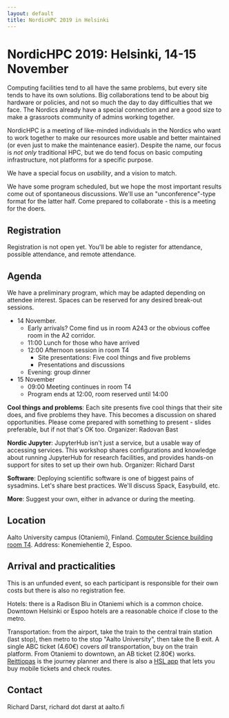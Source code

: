 ```yaml
---
layout: default
title: NordicHPC 2019 in Helsinki
---
```


# NordicHPC 2019: Helsinki, 14-15 November

Computing facilities tend to all have the same problems, but every
site tends to have its own solutions.  Big collaborations tend to be
about big hardware or policies, and not so much the day to day
difficulties that we face.  The Nordics already have a special
connection and are a good size to make a grassroots community of
admins working together.

NordicHPC is a meeting of like-minded individuals in the Nordics who
want to work together to make our resources more usable and better
maintained (or even just to make the maintenance easier).  Despite the
name, our focus is *not only* traditional HPC, but we do tend focus on
basic computing infrastructure, not platforms for a specific purpose.

We have a special focus on *usability*, and a vision to match.

We have some program scheduled, but we hope the most important results
come out of spontaneous discussions.  We'll use an "unconference"-type
format for the latter half.  Come prepared to collaborate - this is a
meeting for the doers.


## Registration

Registration is not open yet.  You'll be able to register for
attendance, possible attendance, and remote attendance.


## Agenda

We have a preliminary program, which may be adapted depending on
attendee interest.  Spaces can be reserved for any desired break-out
sessions.

* 14 November.
  * Early arrivals?  Come find us in room A243 or the obvious coffee
    room in the A2 corridor.
  * 11:00 Lunch for those who have arrived
  * 12:00 Afternoon session in room T4
    * Site presentations: Five cool things and five problems
    * Presentations and discussions
  * Evening: group dinner
* 15 November
  * 09:00 Meeting continues in room T4
  * Program ends at 12:00, room reserved until 14:00

**Cool things and problems**: Each site presents five cool things that
their site does, and five problems they have.  This becomes a
discussion on shared opportunities.  Please come prepared with
something to present - slides preferable, but if not that's OK too.
Organizer: Radovan Bast

**Nordic Jupyter**: JupyterHub isn't just a service, but a usable way
of accessing services.  This workshop shares configurations and
knowledge about running JupyterHub for research facilities, and
provides hands-on support for sites to set up their own hub.
Organizer: Richard Darst

**Software**: Deploying scientific software is one of biggest pains of
sysadmins.  Let's share best practices.  We'll discuss Spack,
Easybuild, etc.

**More**: Suggest your own, either in advance or during the meeting.


## Location

Aalto University campus (Otaniemi), Finland. [Computer Science
building room T4](http://usefulaaltomap.fi/#!/select/T4).  Address:
Konemiehentie 2, Espoo.


## Arrival and practicalities

This is an unfunded event, so each participant is responsible for
their own costs but there is also no registration fee.

Hotels: there is a Radison Blu in Otaniemi which is a common choice.
Downtown Helsinki or Espoo hotels are a reasonable choice if close to
the metro.

Transportation: from the airport, take the train to the central train
station (last stop), then metro to the stop "Aalto University", then
take the B exit.  A single ABC ticket (4.60€) covers *all*
transportation, buy on the train platform.  From Otaniemi to downtown,
an AB ticket (2.80€) works.  [Reittiopas](https://reittiopas.fi) is
the journey planner and there is also a [HSL
app](https://www.hsl.fi/en/app) that lets you buy mobile tickets and
check routes.


## Contact

Richard Darst, richard dot darst at aalto.fi
